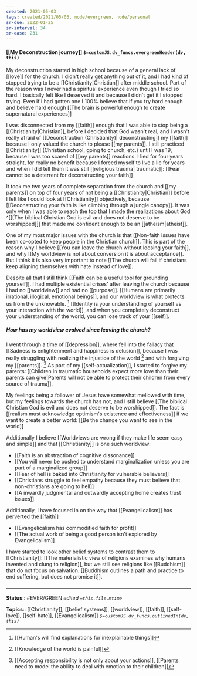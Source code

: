 ```yaml
---
created: 2021-05-03
tags: created/2021/05/03, node/evergreen, node/personal
sr-due: 2022-01-25
sr-interval: 34
sr-ease: 231
---
```


#### [[My Deconstruction journey]] `$=customJS.dv_funcs.evergreenHeader(dv, this)`

My deconstruction started in high school because of a general lack of [[love]] for the church. I didn't really get anything out of it, and I had kind of stopped trying to be a [[Christianity|Christian]] after middle school. Part of the reason was I never had a spiritual experience even though I tried so hard. I basically felt like I deserved it and because I didn't get it I stopped trying. Even if I had gotten one I 100% believe that if you try hard enough and believe hard enough [[The brain is powerful enough to create supernatural experiences]] 

I was disconnected from my [[faith]] enough that I was able to stop being a [[Christianity|Christian]], before I decided that God wasn't real, and I wasn't really afraid of [[Deconstruction (Christianity)| deconstructing]] my [[faith]] because I only valued the church to please [[my parents]].  I still practiced [[Christianity]] (Christian school, going to church, etc.) until I was 19, because I was too scared of [[my parents]] reactions. I lied for four years straight, for really no benefit because I forced myself to live a lie for years and when I did tell them it was still [[religious trauma| traumatic]]: [[Fear cannot be a deterrent for deconstructing your faith]]

It took me two years of complete separation from the church and [[my parents]] on top of four years of not being a [[Christianity|Christian]] before I felt like I could look at [[Christianity]] objectively, because [[Deconstructing your faith is like climbing through a jungle canopy]]. It was only when I was able to reach the top that I made the realizations about God 
^[[[The biblical Christian God is evil and does not deserve to be worshipped]]]
 that made me confident enough to be an [[atheism|atheist]].

One of my most major issues with the church is that [[Non-faith issues have been co-opted to keep people in the Christian church]]. This is part of the reason why I believe [[You can leave the church without loosing your faith]], and why [[My worldview is not about conversion it is about acceptance]]. But I think it is also very important to note [[The church will fail if christians keep aligning themselves with hate instead of love]].

Despite all that I still think [[Faith can be a useful tool for grounding yourself]]. I had multiple existential crises' after leaving the church because I had no [[worldview]] and had no [[purpose]].  [[Humans are primarily irrational, illogical, emotional beings]], and our worldview is what protects us from the unknowable. [^1]  [[Identity is your understanding of yourself vs your interaction with the world]], and when you completely deconstruct your understanding of the world, you can lose track of your [[self]].

[^1]:  [[Human's will find explanations for inexplainable things]]

##### How has my worldview evolved since leaving the church?

I went through a time of [[depression]], where fell into the fallacy that [[Sadness is enlightenment and happiness is delusion]], because I was really struggling with realizing the injustice of the world [^2] and with forgiving my [[parents]]. [^3] As part of my [[self-actualization]], I started to forgive my parents: [[Children in traumatic households expect more love than their parents can give|Parents will not be able to protect their children from every source of trauma]].

[^2]: [[Knowledge of the world is painful]]
[^3]: [[Accepting responsibility is not only about your actions]], [[Parents need to model the ability to deal with emotion to their children]]


My feelings being a follower of Jesus have somewhat mellowed with time, but my feelings towards the church has not, and I still believe [[The biblical Christian God is evil and does not deserve to be worshipped]].
The fact is [[realism must acknowledge optimism's existence and effectiveness]] if we want to create a better world: [[Be the change you want to see in the world]]

Additionally I believe [[Worldviews are wrong if they make life seem easy and simple]] and that [[Christianity]] is one such worldview:
- [[Faith is an abstraction of cognitive dissonance]]
- [[You will never be pushed to understand marginalization unless you are part of a marginalized group]]
- [[Fear of hell is baked into Christianity for vulnerable believers]]
- [[Christians struggle to feel empathy because they must believe that non-christians are going to hell]] 
- [[A inwardly judgmental and outwardly accepting home creates trust issues]]

Additionally, I have focused in on the way that [[Evangelicalism]] has perverted the [[faith]]
- [[Evangelicalism has commodified faith for profit]]
- [[The actual work of being a good person isn't explored by Evangelicalism]]

I have started to look other belief systems to contrast them to [[Christianity]]:
[[The materialistic view of religions examines why humans invented and clung to religion]], but we still see religions like [[Buddhism]] that do not focus on salvation. [[Buddhism outlines a path and practice to end suffering, but does not promise it]].

### <hr class="footnote"/>

**Status**:: #EVER/GREEN
*edited `=this.file.mtime`*

**Topics**:: [[Christianity]], [[belief systems]], [[worldview]], [[faith]], [[self-love]], [[self-hate]], [[Evangelicalism]]
*`$=customJS.dv_funcs.outlinedIn(dv, this)`*


